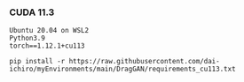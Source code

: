 
### CUDA 11.3

~~~
Ubuntu 20.04 on WSL2
Python3.9
torch==1.12.1+cu113
~~~

~~~
pip install -r https://raw.githubusercontent.com/dai-ichiro/myEnvironments/main/DragGAN/requirements_cu113.txt
~~~
